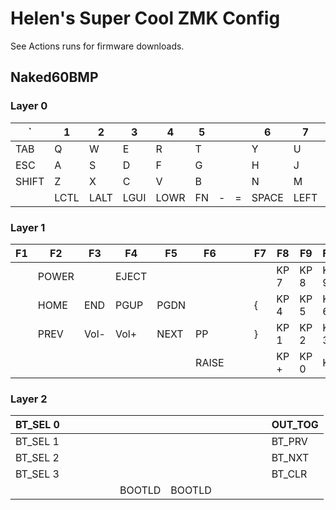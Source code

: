 # Helen's Super Cool ZMK Config

See Actions runs for firmware downloads.

## Naked60BMP

### Layer 0

|   `   |  1   |  2   |  3   |  4   |  5   |       |       |   6   |  7    |  8   |  9   |   0   | BSPC  |
|-------|------|------|------|------|------|-------|-------|-------|-------|------|------|-------|-------|
|  TAB  |  Q   |  W   |  E   |  R   |  T   |       |       |   Y   |  U    |  I   |  O   |   P   |  '    |
|  ESC  |  A   |  S   |  D   |  F   |  G   |       |       |   H   |  J    |  K   |  L   |   ;   | ENTER |
| SHIFT |  Z   |  X   |  C   |  V   |  B   |       |       |   N   |  M    |  ,   |  .   |   /   |   \   |
|       | LCTL | LALT | LGUI | LOWR |  FN  |   -   |   =   | SPACE | LEFT  | DOWN |  UP  | RIGHT |       |

### Layer 1

|  F1   |  F2  |  F3  |  F4  |  F5  |  F6  |       |       |   F7  |  F8   |  F9  | F10  |  F11  |  F12  |
|-------|------|------|------|------|------|-------|-------|-------|-------|------|------|-------|-------|
|       | POWER|      | EJECT|      |      |       |       |       | KP 7  | KP 8 | KP 9 | KP *  |  DEL  |
|       | HOME | END  | PGUP | PGDN |      |       |       |   {   | KP 4  | KP 5 | KP 6 | KP /  | KPENT |
|       | PREV | Vol- | Vol+ | NEXT |  PP  |       |       |   }   | KP 1  | KP 2 | KP 3 | KP -  |       |
|       |      |      |      |      | RAISE|       |       |       | KP +  | KP 0 | KP . |       |       |

### Layer 2

|BT_SEL 0|     |     |     |     |     |      |      |     |     |     |     |     |OUT_TOG|
|--------|-----|-----|-----|-----|-----|------|------|-----|-----|-----|-----|-----|-------|
|BT_SEL 1|     |     |     |     |     |      |      |     |     |     |     |     |BT_PRV |
|BT_SEL 2|     |     |     |     |     |      |      |     |     |     |     |     |BT_NXT |
|BT_SEL 3|     |     |     |     |     |      |      |     |     |     |     |     |BT_CLR |
|        |     |     |     |     |     |BOOTLD|BOOTLD|     |     |     |     |     |       |
